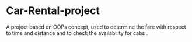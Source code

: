 # Car-Rental-project
A project based on OOPs concept, used to determine the fare  with respect to time and distance and to check the availability  for cabs .
